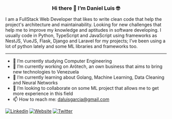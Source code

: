 <h3 align=center>
  Hi there 👋 I’m Daniel Luis 🤓
</h3>

I am a FullStack Web Developer that likes to write clean code that help the project's architecture and maintainability. Looking for new challenges that help me to improve my knowledge and aptitudes in software developing. I usually code in Python, TypeScript and JavaScript using frameworks as NestJS, VueJS, Flask, Django and Laravel for my projects; I’ve been using a lot of python lately and some ML libraries and frameworks too.

---

- 📝 I’m currently studying Computer Engineering
- 🔭 I’m currently working on Arötech, an own business that aims to bring new technologies to Venezuela
- 🌱 I’m currently learning about Golang, Machine Learning, Data Cleaning and Neural Networks
- 👯 I’m looking to collaborate on some ML project that allows me to get more experience in this field
- 📫 How to reach me: daluisgarcia@gmail.com

[![Linkedin](https://img.shields.io/badge/-LinkedIn-blue?style=flat&logo=Linkedin&logoColor=white)](https://www.linkedin.com/in/daluisgarcia)
[![Website](https://img.shields.io/badge/-Website-grey?style=flat&logo=JSONWebTokens&logoColor=white)](https://daluisgarcia.github.io)
[![Twitter](https://img.shields.io/badge/-Twitter-blue?style=flat&logo=Twitter&logoColor=white)](https://www.twitter.com/daluisgarcia)


<!--
**daluisgarcia/daluisgarcia** is a ✨ _special_ ✨ repository because its `README.md` (this file) appears on your GitHub profile.

Here are some ideas to get you started:

- 🤔 I’m looking for help with ...
- 💬 Ask me about ...
- 😄 Pronouns: ...
- ⚡ Fun fact: ...

-->
